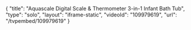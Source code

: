{
    "title": "Aquascale Digital Scale &amp; Thermometer 3-in-1 Infant Bath Tub",
    "type": "solo",
    "layout": "iframe-static",
    "videoId": "109979619",
    "url": "\/tvpembed\/109979619"
}